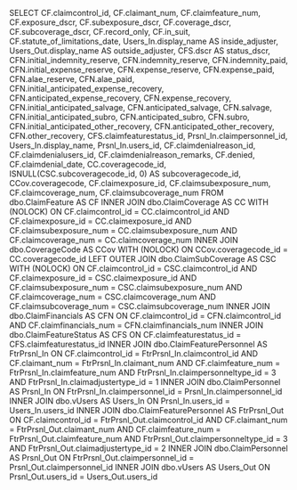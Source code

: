 SELECT        CF.claimcontrol_id, CF.claimant_num, CF.claimfeature_num, CF.exposure_dscr, CF.subexposure_dscr, CF.coverage_dscr, CF.subcoverage_dscr, CF.record_only, CF.in_suit, CF.statute_of_limitations_date,
                         Users_In.display_name AS inside_adjuster, Users_Out.display_name AS outside_adjuster, CFS.dscr AS status_dscr, CFN.initial_indemnity_reserve, CFN.indemnity_reserve, CFN.indemnity_paid, CFN.initial_expense_reserve,
                         CFN.expense_reserve, CFN.expense_paid, CFN.alae_reserve, CFN.alae_paid, CFN.initial_anticipated_expense_recovery, CFN.anticipated_expense_recovery, CFN.expense_recovery, CFN.initial_anticipated_salvage,
                         CFN.anticipated_salvage, CFN.salvage, CFN.initial_anticipated_subro, CFN.anticipated_subro, CFN.subro, CFN.initial_anticipated_other_recovery, CFN.anticipated_other_recovery, CFN.other_recovery,
                         CFS.claimfeaturestatus_id, Prsnl_In.claimpersonnel_id, Users_In.display_name, Prsnl_In.users_id, CF.claimdenialreason_id, CF.claimdenialusers_id, CF.claimdenialreason_remarks, CF.denied, CF.claimdenial_date,
                         CC.coveragecode_id, ISNULL(CSC.subcoveragecode_id, 0) AS subcoveragecode_id, CCov.coveragecode, CF.claimexposure_id, CF.claimsubexposure_num, CF.claimcoverage_num, CF.claimsubcoverage_num
FROM            dbo.ClaimFeature AS CF INNER JOIN
                         dbo.ClaimCoverage AS CC WITH (NOLOCK) ON CF.claimcontrol_id = CC.claimcontrol_id AND CF.claimexposure_id = CC.claimexposure_id AND CF.claimsubexposure_num = CC.claimsubexposure_num AND
                         CF.claimcoverage_num = CC.claimcoverage_num INNER JOIN
                         dbo.CoverageCode AS CCov WITH (NOLOCK) ON CCov.coveragecode_id = CC.coveragecode_id LEFT OUTER JOIN
                         dbo.ClaimSubCoverage AS CSC WITH (NOLOCK) ON CF.claimcontrol_id = CSC.claimcontrol_id AND CF.claimexposure_id = CSC.claimexposure_id AND CF.claimsubexposure_num = CSC.claimsubexposure_num AND
                         CF.claimcoverage_num = CSC.claimcoverage_num AND CF.claimsubcoverage_num = CSC.claimsubcoverage_num INNER JOIN
                         dbo.ClaimFinancials AS CFN ON CF.claimcontrol_id = CFN.claimcontrol_id AND CF.claimfinancials_num = CFN.claimfinancials_num INNER JOIN
                         dbo.ClaimFeatureStatus AS CFS ON CF.claimfeaturestatus_id = CFS.claimfeaturestatus_id INNER JOIN
                         dbo.ClaimFeaturePersonnel AS FtrPrsnl_In ON CF.claimcontrol_id = FtrPrsnl_In.claimcontrol_id AND CF.claimant_num = FtrPrsnl_In.claimant_num AND CF.claimfeature_num = FtrPrsnl_In.claimfeature_num AND
                         FtrPrsnl_In.claimpersonneltype_id = 3 AND FtrPrsnl_In.claimadjustertype_id = 1 INNER JOIN
                         dbo.ClaimPersonnel AS Prsnl_In ON FtrPrsnl_In.claimpersonnel_id = Prsnl_In.claimpersonnel_id INNER JOIN
                         dbo.vUsers AS Users_In ON Prsnl_In.users_id = Users_In.users_id INNER JOIN
                         dbo.ClaimFeaturePersonnel AS FtrPrsnl_Out ON CF.claimcontrol_id = FtrPrsnl_Out.claimcontrol_id AND CF.claimant_num = FtrPrsnl_Out.claimant_num AND CF.claimfeature_num = FtrPrsnl_Out.claimfeature_num AND
                         FtrPrsnl_Out.claimpersonneltype_id = 3 AND FtrPrsnl_Out.claimadjustertype_id = 2 INNER JOIN
                         dbo.ClaimPersonnel AS Prsnl_Out ON FtrPrsnl_Out.claimpersonnel_id = Prsnl_Out.claimpersonnel_id INNER JOIN
                         dbo.vUsers AS Users_Out ON Prsnl_Out.users_id = Users_Out.users_id
